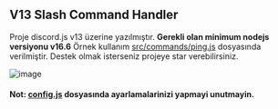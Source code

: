 ## V13 Slash Command Handler
Proje discord.js v13 üzerine yazılmıştır. **Gerekli olan minimum nodejs versiyonu v16.6** Örnek kullanım [src/commands/ping.js](https://github.com/memte/v13-slash-command-handler/blob/es6/src/commands/ping.js) dosyasında verilmiştir.
Destek olmak isterseniz projeye star verebilirsiniz.
 
![image](https://user-images.githubusercontent.com/63320170/175336722-373eaf92-1454-4bce-b97c-e8a629c2628e.png)

#### Not: [config.js](https://github.com/memte/v13-slash-command-handler/blob/es6/src/config.js) dosyasında ayarlamalarinizi yapmayi unutmayin.
